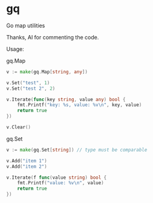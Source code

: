 # gq
Go map utilities

Thanks, AI for commenting the code.

Usage:

gq.Map
```go
v := make(gq.Map[string, any])

v.Set("test", 1)
v.Set("test 2", 2)

v.Iterate(func(key string, value any) bool {
	fmt.Printf("key: %s, value: %v\n", key, value)
	return true
})

v.Clear()
```

gq.Set
```go
v := make(gq.Set[string]) // type must be comparable

v.Add("item 1")
v.Add("item 2")

v.Iterate(f func(value string) bool {
	fmt.Printf("value: %v\n", value)
	return true
})
```